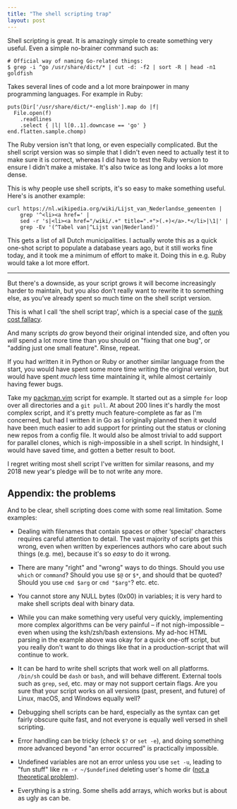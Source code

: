 ```yaml
---
title: "The shell scripting trap"
layout: post
---
```


Shell scripting is great. It is amazingly simple to create something very
useful. Even a simple no-brainer command such as:

	# Official way of naming Go-related things:
	$ grep -i ^go /usr/share/dict/* | cut -d: -f2 | sort -R | head -n1
	goldfish

Takes several lines of code and a lot more brainpower in many programming
languages. For example in Ruby:

	puts(Dir['/usr/share/dict/*-english'].map do |f|
	  File.open(f)
	    .readlines
	    .select { |l| l[0..1].downcase == 'go' }
	end.flatten.sample.chomp)

The Ruby version isn't that long, or even especially complicated. But the shell
script version was so simple that I didn't even need to actually test it to make
sure it is correct, whereas I did have to test the Ruby version to ensure I
didn't make a mistake. It's also twice as long and looks a lot more dense.

This is why people use shell scripts, it's so easy to make something useful.
Here's is another example:

	curl https://nl.wikipedia.org/wiki/Lijst_van_Nederlandse_gemeenten |
		grep '^<li><a href=' |
		sed -r 's|<li><a href="/wiki/.+" title=".+">(.+)</a>.*</li>|\1|' |
		grep -Ev '(^Tabel van|^Lijst van|Nederland)'

This gets a list of all Dutch municipalities. I actually wrote this as a quick
one-shot script to populate a database years ago, but it still works fine today,
and it took me a minimum of effort to make it. Doing this in e.g. Ruby would
take a lot more effort.

---

But there's a downside, as your script grows it will become increasingly harder
to maintain, but you also don’t really want to rewrite it to something else, as
you’ve already spent so much time on the shell script version.

This is what I call ‘the shell script trap’, which is a special case of the
[sunk cost
fallacy](https://youarenotsosmart.com/2011/03/25/the-sunk-cost-fallacy/).

And many scripts *do* grow beyond their original intended size, and often you
*will* spend a lot more time than you should on "fixing that one bug", or
"adding just one small feature". Rinse, repeat.

If you had written it in Python or Ruby or another similar language from the
start, you would have spent some more time writing the original version, but
would have spent *much* less time maintaining it, while almost certainly having
fewer bugs.

Take my [packman.vim](https://github.com/Carpetsmoker/packman.vim) script for
example. It started out as a simple `for` loop over all directories and a `git
pull`. At about 200 lines it's hardly the most complex script, and it's pretty
much feature-complete as far as I'm concerned, but had I written it in Go as I
originally planned then it would have been much easier to add support for
printing out the status or cloning new repos from a config file. It would also
be almost trivial to add support for parallel clones, which is nigh-impossible
in a shell script. In hindsight, I would have saved time, and gotten a better
result to boot.

I regret writing most shell script I've written for similar reasons, and my 2018
new year's pledge will be to not write any more.

Appendix: the problems
----------------------

And to be clear, shell scripting does come with some real limitation. Some
examples:

- Dealing with filenames that contain spaces or other ‘special’ characters
  requires careful attention to detail. The vast majority of scripts get this
  wrong, even when written by experiences authors who care about such things
  (e.g. me), because it's so *easy* to do it wrong.

- There are many "right" and "wrong" ways to do things. Should you use `which`
  or `command`? Should you use `$@` or `$*`, and should that be quoted? Should
  you use `cmd $arg` or `cmd "$arg"`? etc. etc.

- You cannot store any NULL bytes (0x00) in variables; it is very hard to make
  shell scripts deal with binary data.

- While you can make something very useful very quickly, implementing more
  complex algorithms can be very painful – if not nigh-impossible – even when
  using the ksh/zsh/bash extensions. My ad-hoc HTML parsing in the example above
  was okay for a quick one-off script, but you really don't want to do things
  like that in a production-script that will continue to work.

- It can be hard to write shell scripts that work well on all platforms.
  `/bin/sh` could be `dash` or `bash`, and will behave different. External tools
  such as `grep`, `sed`, etc. may or may not support certain flags. Are you sure
  that your script works on all versions (past, present, and future) of Linux,
  macOS, and Windows equally well?

- Debugging shell scripts can be hard, especially as the syntax can get fairly
  obscure quite fast, and not everyone is equally well versed in shell
  scripting.

- Error handling can be tricky (check `$?` or `set -e`), and doing something
  more advanced beyond "an error occurred" is practically impossible.

- Undefined variables are not an error unless you use `set -u`, leading to "fun
  stuff" like `rm -r ~/$undefined` deleting user's home dir ([not a theoretical
  problem](https://github.com/ValveSoftware/steam-for-linux/issues/3671)).

- Everything is a string. Some shells add arrays, which works but is about as
  ugly as can be.
